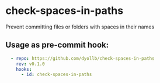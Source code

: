 # check-spaces-in-paths

Prevent committing files or folders with spaces in their names

## Usage as pre-commit hook:

```yml
  - repo: https://github.com/dyollb/check-spaces-in-paths
    rev: v0.1.0
    hooks:
      - id: check-spaces-in-paths
```
